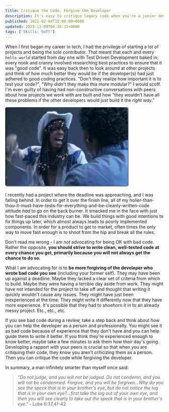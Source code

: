 ```yaml
---
title: Critique the Code, Forgive the Developer
description: It's easy to critique legacy code when you're a junior dev, but experience will teach you to be more forgiving
published: 2021-02-04T15:08:00+0000
updated: 2023-11-08T04:36:15+0000
tags: ['Skills: Soft']
---
```


When I first began my career in tech, I had the privilege of starting a lot of projects
and being the sole contributor. That meant that each and every `hello world` started
from day one with Test Driven Development baked in; every nook and cranny involved
researching best practices to ensure that it was "good code". It was easy back then
to look around at other projects and think of how much better they would be if the
developer(s) had just adhered to good coding practices. "Don't they realize how important
it is to test your code?", "Why didn't they make this more modular?" I would scoff.
I'm even guilty of having had non-constructive conversations with peers about how
projects we work with are built and how "they wouldn't have all these problems if
the other developers would just build it the _right way_."

![Rick James slapping Charlie Murphy](../../static/images/blog/critique-the-code-forgive-the-developer/rick-james-slapping-charlie-murphy.gif)

I recently had a project where the deadline was approaching, and I was falling behind.
In order to get it over the finish line, all of my holier-than-thou-it-must-have-tests-for-everything-and-be-cleanly-written-code
attitude _had_ to go on the back burner. It smacked me in the face with just how
fast-paced this industry can be. We build things with good intentions to fix things
up later, which almost always leads to poorly implemented components. In order for
a product to get to market, often times the only way to move fast enough is to shoot
from the hip and break all the rules.

Don't read me wrong - I am _not_ advocating for being OK with bad code. Rather the
opposite, **you should strive to write clean, well-tested code at every chance you
get, primarily because you will not always get the chance to do so**.

What I am advocating for is to **be more forgiving of the developer who wrote bad
code you see** (including your former self). They may have been up against a deadline.
Maybe they lacked a clear set of criteria from which to build. Maybe they were having
a terrible day aside from work. They might have not intended for the project to take
off and thought that writing it quickly wouldn't cause any issues. They might have
just been inexperienced at the time. They might write it differently now that they
have more experience. It's possible that they had to shoehorn it in to an already
messy project. Etc., etc., etc.

If you see bad code during a review, take a step back and think about how you can
help the developer as a person and professionally. You might see it as bad code because
of experience that they don't have and you can help guide them to write it better.
If you think they're experienced enough to know better, maybe take a few minutes
to ask them how their day's going. Developing a rapport with your peers is crucial
so that when you are critiquing their code, they know you aren't criticizing them
as a person. Then you can critique the code while forgiving the developer.

In summary, a man infinitely smarter than myself once said:

> _"Do not judge, and you will not be judged. Do not condemn, and you will not be
> condemned. Forgive, and you will be forgiven...Why do you see the speck that is
> in your brother's eye, but do not notice the log that is in your own eye?...first
> take the log out of your own eye, and then you will see clearly to take out the
> speck that is in your brother's eye."_ - Luke 6:37,41-42
